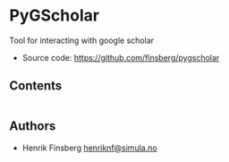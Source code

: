 # PyGScholar

Tool for interacting with google scholar

* Source code: https://github.com/finsberg/pygscholar

## Contents
```{tableofcontents}
```


## Authors

- Henrik Finsberg henriknf@simula.no
